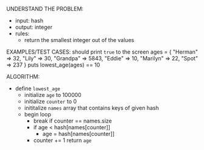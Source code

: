 UNDERSTAND THE PROBLEM:
- input: hash
- output: integer
- rules:
  - return the smallest integer out of the values

EXAMPLES/TEST CASES: should print `true` to the screen
ages = { "Herman" => 32, "Lily" => 30, "Grandpa" => 5843, "Eddie" => 10, "Marilyn" => 22, "Spot" => 237 }
puts lowest_age(ages) == 10

ALGORITHM:
- define `lowest_age`
  - initialize `age` to 100000
  - initialize `counter` to 0
  - inititalize `names` array that contains keys of given hash
  - begin loop
    - break if counter == names.size
    - if age < hash[names[counter]]
      - age = hash[names[counter]]
    - counter += 1
  return `age`